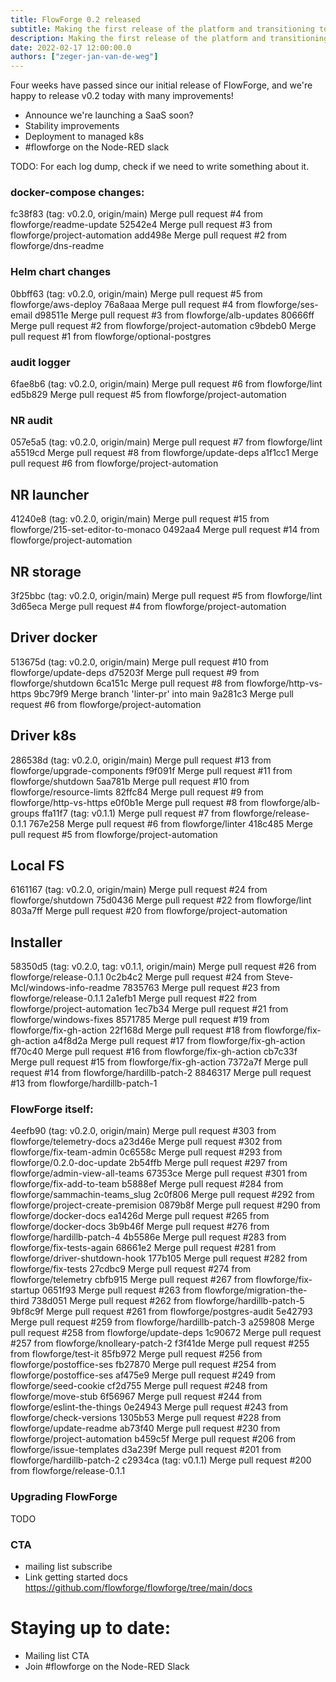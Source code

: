 ```yaml
---
title: FlowForge 0.2 released
subtitle: Making the first release of the platform and transitioning to open development
description: Making the first release of the platform and transitioning to open development
date: 2022-02-17 12:00:00.0
authors: ["zeger-jan-van-de-weg"]
---
```


Four weeks have passed since our initial release of FlowForge, and we're happy
to release v0.2 today with many improvements!

- Announce we're launching a SaaS soon?
- Stability improvements
- Deployment to managed k8s
- #flowforge on the Node-RED slack

<!--more-->

TODO: For each log dump, check if we need to write something about it.

### docker-compose changes:

fc38f83 (tag: v0.2.0, origin/main) Merge pull request #4 from flowforge/readme-update
52542e4 Merge pull request #3 from flowforge/project-automation
add498e Merge pull request #2 from flowforge/dns-readme

### Helm chart changes

0bbff63 (tag: v0.2.0, origin/main) Merge pull request #5 from flowforge/aws-deploy
76a8aaa Merge pull request #4 from flowforge/ses-email
d98511e Merge pull request #3 from flowforge/alb-updates
80666ff Merge pull request #2 from flowforge/project-automation
c9bdeb0 Merge pull request #1 from flowforge/optional-postgres

### audit logger

6fae8b6 (tag: v0.2.0, origin/main) Merge pull request #6 from flowforge/lint
ed5b829 Merge pull request #5 from flowforge/project-automation

### NR audit


057e5a5 (tag: v0.2.0, origin/main) Merge pull request #7 from flowforge/lint
a5519cd Merge pull request #8 from flowforge/update-deps
a1f1cc1 Merge pull request #6 from flowforge/project-automation

## NR launcher

41240e8 (tag: v0.2.0, origin/main) Merge pull request #15 from flowforge/215-set-editor-to-monaco
0492aa4 Merge pull request #14 from flowforge/project-automation

## NR storage

3f25bbc (tag: v0.2.0, origin/main) Merge pull request #5 from flowforge/lint
3d65eca Merge pull request #4 from flowforge/project-automation

## Driver docker

513675d (tag: v0.2.0, origin/main) Merge pull request #10 from flowforge/update-deps
d75203f Merge pull request #9 from flowforge/shutdown
6ca151c Merge pull request #8 from flowforge/http-vs-https
9bc79f9 Merge branch 'linter-pr' into main
9a281c3 Merge pull request #6 from flowforge/project-automation

## Driver k8s

286538d (tag: v0.2.0, origin/main) Merge pull request #13 from flowforge/upgrade-components
f9f091f Merge pull request #11 from flowforge/shutdown
5aa781b Merge pull request #10 from flowforge/resource-limts
82ffc84 Merge pull request #9 from flowforge/http-vs-https
e0f0b1e Merge pull request #8 from flowforge/alb-groups
ffa11f7 (tag: v0.1.1) Merge pull request #7 from flowforge/release-0.1.1
767e258 Merge pull request #6 from flowforge/linter
418c485 Merge pull request #5 from flowforge/project-automation

## Local FS

6161167 (tag: v0.2.0, origin/main) Merge pull request #24 from flowforge/shutdown
75d0436 Merge pull request #22 from flowforge/lint
803a7ff Merge pull request #20 from flowforge/project-automation

## Installer

58350d5 (tag: v0.2.0, tag: v0.1.1, origin/main) Merge pull request #26 from flowforge/release-0.1.1
0c2b4c2 Merge pull request #24 from Steve-Mcl/windows-info-readme
7835763 Merge pull request #23 from flowforge/release-0.1.1
2a1efb1 Merge pull request #22 from flowforge/project-automation
1ec7b34 Merge pull request #21 from flowforge/windows-fixes
8571785 Merge pull request #19 from flowforge/fix-gh-action
22f168d Merge pull request #18 from flowforge/fix-gh-action
a4f8d2a Merge pull request #17 from flowforge/fix-gh-action
ff70c40 Merge pull request #16 from flowforge/fix-gh-action
cb7c33f Merge pull request #15 from flowforge/fix-gh-action
7372a7f Merge pull request #14 from flowforge/hardillb-patch-2
8846317 Merge pull request #13 from flowforge/hardillb-patch-1


### FlowForge itself:

4eefb90 (tag: v0.2.0, origin/main) Merge pull request #303 from flowforge/telemetry-docs
a23d46e Merge pull request #302 from flowforge/fix-team-admin
0c6558c Merge pull request #293 from flowforge/0.2.0-doc-update
2b54ffb Merge pull request #297 from flowforge/admin-view-all-teams
67353ce Merge pull request #301 from flowforge/fix-add-to-team
b5888ef Merge pull request #284 from flowforge/sammachin-teams_slug
2c0f806 Merge pull request #292 from flowforge/project-create-premision
0879b8f Merge pull request #290 from flowforge/docker-docs
ea1426d Merge pull request #265 from flowforge/docker-docs
3b9b46f Merge pull request #276 from flowforge/hardillb-patch-4
4b5586e Merge pull request #283 from flowforge/fix-tests-again
68661e2 Merge pull request #281 from flowforge/driver-shutdown-hook
177b105 Merge pull request #282 from flowforge/fix-tests
27cdbc9 Merge pull request #274 from flowforge/telemetry
cbfb915 Merge pull request #267 from flowforge/fix-startup
0651f93 Merge pull request #263 from flowforge/migration-the-third
738d051 Merge pull request #262 from flowforge/hardillb-patch-5
9bf8c9f Merge pull request #261 from flowforge/postgres-audit
5e42793 Merge pull request #259 from flowforge/hardillb-patch-3
a259808 Merge pull request #258 from flowforge/update-deps
1c90672 Merge pull request #257 from flowforge/knolleary-patch-2
f3f41de Merge pull request #255 from flowforge/test-it
85fb972 Merge pull request #256 from flowforge/postoffice-ses
fb27870 Merge pull request #254 from flowforge/postoffice-ses
af475e9 Merge pull request #249 from flowforge/seed-cookie
cf2d755 Merge pull request #248 from flowforge/move-stub
6f56967 Merge pull request #244 from flowforge/eslint-the-things
0e24943 Merge pull request #243 from flowforge/check-versions
1305b53 Merge pull request #228 from flowforge/update-readme
ab73f40 Merge pull request #230 from flowforge/project-automation
b459c5f Merge pull request #206 from flowforge/issue-templates
d3a239f Merge pull request #201 from flowforge/hardillb-patch-2
c2934ca (tag: v0.1.1) Merge pull request #200 from flowforge/release-0.1.1

### Upgrading FlowForge

TODO

### CTA

- mailing list subscribe
- Link getting started docs https://github.com/flowforge/flowforge/tree/main/docs

# Staying up to date:

- Mailing list CTA
- Join #flowforge on the Node-RED Slack
